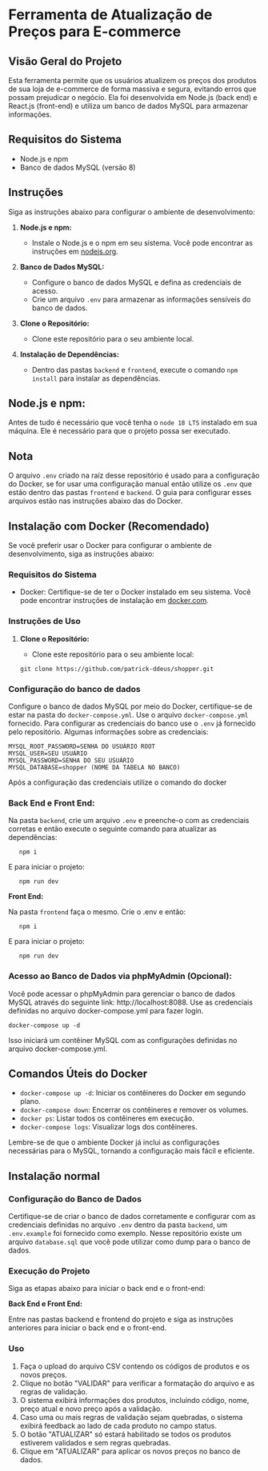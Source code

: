 # Ferramenta de Atualização de Preços para E-commerce

## Visão Geral do Projeto

Esta ferramenta permite que os usuários atualizem os preços dos produtos de sua loja de e-commerce de forma massiva e segura, evitando erros que possam prejudicar o negócio. Ela foi desenvolvida em Node.js (back end) e React.js (front-end) e utiliza um banco de dados MySQL para armazenar informações.

## Requisitos do Sistema

- Node.js e npm
- Banco de dados MySQL (versão 8)

## Instruções

Siga as instruções abaixo para configurar o ambiente de desenvolvimento:

1. **Node.js e npm:**

   - Instale o Node.js e o npm em seu sistema. Você pode encontrar as instruções em [nodejs.org](https://nodejs.org/).

2. **Banco de Dados MySQL:**

   - Configure o banco de dados MySQL e defina as credenciais de acesso.
   - Crie um arquivo `.env` para armazenar as informações sensíveis do banco de dados.

3. **Clone o Repositório:**

   - Clone este repositório para o seu ambiente local.

4. **Instalação de Dependências:**
   - Dentro das pastas `backend` e `frontend`, execute o comando `npm install` para instalar as dependências.

## Node.js e npm:

Antes de tudo é necessário que você tenha o `node 18 LTS` instalado em sua máquina. Ele é necessário para que o projeto possa ser executado.

## Nota 
O arquivo `.env` criado na raíz desse repositório é usado para a configuração do Docker, se for usar uma configuração manual então utilize os `.env` que estão dentro das pastas `frontend` e `backend`. O guia para configurar esses arquivos estão nas instruções abaixo das do Docker.

## Instalação com Docker (Recomendado)

Se você preferir usar o Docker para configurar o ambiente de desenvolvimento, siga as instruções abaixo:


### Requisitos do Sistema

- Docker: Certifique-se de ter o Docker instalado em seu sistema. Você pode encontrar instruções de instalação em [docker.com](https://www.docker.com/get-started).

### Instruções de Uso

1. **Clone o Repositório:**

   - Clone este repositório para o seu ambiente local:

   ```shell
   git clone https://github.com/patrick-ddeus/shopper.git
   ```

### Configuração do banco de dados

Configure o banco de dados MySQL por meio do Docker, certifique-se de estar na pasta do `docker-compose.yml`. Use o arquivo `docker-compose.yml` fornecido. Para configurar as credenciais do banco use o `.env` já fornecido pelo repositório. Algumas informações sobre as credenciais:

```
MYSQL_ROOT_PASSWORD=SENHA DO USUÁRIO ROOT
MYSQL_USER=SEU USUÁRIO
MYSQL_PASSWORD=SENHA DO SEU USUÁRIO
MYSQL_DATABASE=shopper (NOME DA TABELA NO BANCO)
```

Após a configuração das credenciais utilize o comando do docker

### Back End e Front End:

Na pasta `backend`, crie um arquivo `.env` e preenche-o com as credenciais corretas e então execute o seguinte comando para atualizar as dependências:

```shell
   npm i
```

E para iniciar o projeto:

```shell
   npm run dev
```

**Front End:**

Na pasta `frontend` faça o mesmo. Crie o .env e então:

```shell
   npm i
```

E para iniciar o projeto:

```shell
   npm run dev
```

### Acesso ao Banco de Dados via phpMyAdmin (Opcional):

Você pode acessar o phpMyAdmin para gerenciar o banco de dados MySQL através do seguinte link: http://localhost:8088.
Use as credenciais definidas no arquivo docker-compose.yml para fazer login.

```shell
docker-compose up -d
```

Isso iniciará um contêiner MySQL com as configurações definidas no arquivo docker-compose.yml.

## Comandos Úteis do Docker

- `docker-compose up -d`: Iniciar os contêineres do Docker em segundo plano.
- `docker-compose down`: Encerrar os contêineres e remover os volumes.
- `docker ps`: Listar todos os contêineres em execução.
- `docker-compose logs`: Visualizar logs dos contêineres.

Lembre-se de que o ambiente Docker já inclui as configurações necessárias para o MySQL, tornando a configuração mais fácil e eficiente.

## Instalação normal

### Configuração do Banco de Dados

Certifique-se de criar o banco de dados corretamente e configurar com as credenciais definidas no arquivo `.env` dentro da pasta `backend`, um `.env.example` foi fornecido como exemplo. Nesse repositório existe um arquivo `database.sql` que você pode utilizar como dump para o banco de dados.

### Execução do Projeto

Siga as etapas abaixo para iniciar o back end e o front-end:

**Back End e Front End:**

Entre nas pastas backend e frontend do projeto e siga as instruções anteriores para iniciar o back end e o front-end.

### Uso

1. Faça o upload do arquivo CSV contendo os códigos de produtos e os novos preços.
2. Clique no botão "VALIDAR" para verificar a formatação do arquivo e as regras de validação.
3. O sistema exibirá informações dos produtos, incluindo código, nome, preço atual e novo preço após a validação.
4. Caso uma ou mais regras de validação sejam quebradas, o sistema exibirá feedback ao lado de cada produto no campo status.
5. O botão "ATUALIZAR" só estará habilitado se todos os produtos estiverem validados e sem regras quebradas.
6. Clique em "ATUALIZAR" para aplicar os novos preços no banco de dados.
